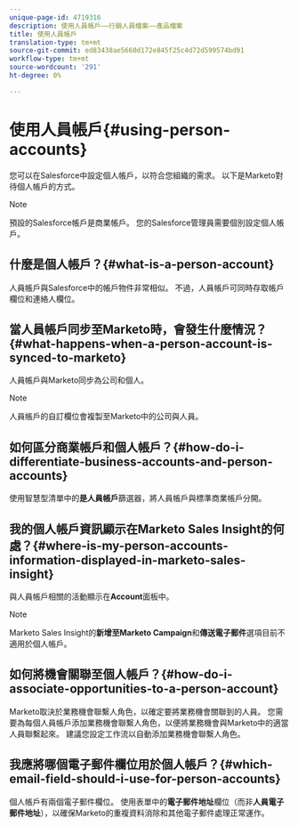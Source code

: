 ```yaml
---
unique-page-id: 4719316
description: 使用人員帳戶——行銷人員檔案——產品檔案
title: 使用人員帳戶
translation-type: tm+mt
source-git-commit: ed83438ae5660d172e845f25c4d72d599574bd91
workflow-type: tm+mt
source-wordcount: '291'
ht-degree: 0%

---
```



# 使用人員帳戶{#using-person-accounts}

您可以在Salesforce中設定個人帳戶，以符合您組織的需求。 以下是Marketo對待個人帳戶的方式。

>[!NOTE]
>
>預設的Salesforce帳戶是商業帳戶。 您的Salesforce管理員需要個別設定個人帳戶。

## 什麼是個人帳戶？{#what-is-a-person-account}

人員帳戶與Salesforce中的帳戶物件非常相似。 不過，人員帳戶可同時存取帳戶欄位和連絡人欄位。

## 當人員帳戶同步至Marketo時，會發生什麼情況？{#what-happens-when-a-person-account-is-synced-to-marketo}

人員帳戶與Marketo同步為公司和個人。

>[!NOTE]
>
>人員帳戶的自訂欄位會複製至Marketo中的公司與人員。

## 如何區分商業帳戶和個人帳戶？{#how-do-i-differentiate-business-accounts-and-person-accounts}

使用智慧型清單中的&#x200B;**是人員帳戶**&#x200B;篩選器，將人員帳戶與標準商業帳戶分開。

## 我的個人帳戶資訊顯示在Marketo Sales Insight的何處？{#where-is-my-person-accounts-information-displayed-in-marketo-sales-insight}

與人員帳戶相關的活動顯示在&#x200B;**Account**&#x200B;面板中。

>[!NOTE]
>
>Marketo Sales Insight的&#x200B;**新增至Marketo Campaign**&#x200B;和&#x200B;**傳送電子郵件**&#x200B;選項目前不適用於個人帳戶。

## 如何將機會關聯至個人帳戶？{#how-do-i-associate-opportunities-to-a-person-account}

Marketo取決於業務機會聯繫人角色，以確定要將業務機會關聯到的人員。 您需要為每個人員帳戶添加業務機會聯繫人角色，以便將業務機會與Marketo中的適當人員聯繫起來。 建議您設定工作流以自動添加業務機會聯繫人角色。

## 我應將哪個電子郵件欄位用於個人帳戶？{#which-email-field-should-i-use-for-person-accounts}

個人帳戶有兩個電子郵件欄位。 使用表單中的&#x200B;**電子郵件地址**&#x200B;欄位（而非&#x200B;**人員電子郵件地址**），以確保Marketo的重複資料消除和其他電子郵件處理正常運作。
